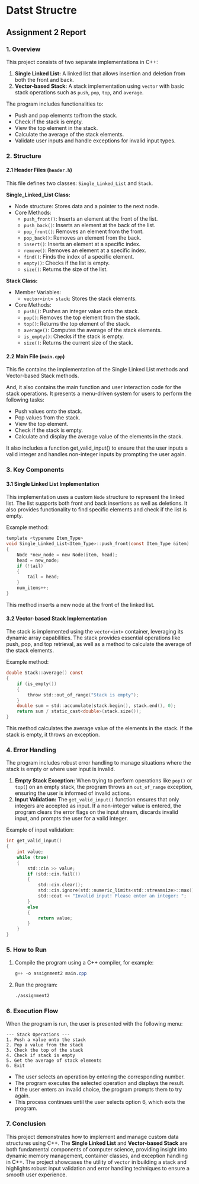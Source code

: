 # Datst Structre
## Assignment 2 Report

### 1. Overview
This project consists of two separate implementations in C++:
1. **Single Linked List:** A linked list that allows insertion and deletion from both the front and back.
2. **Vector-based Stack:** A stack implementation using `vector` with basic stack operations such as `push`, `pop`, `top`, and `average`.

The program includes functionalities to:
- Push and pop elements to/from the stack.
- Check if the stack is empty.
- View the top element in the stack.
- Calculate the average of the stack elements.
- Validate user inputs and handle exceptions for invalid input types.

### 2. Structure
#### 2.1 Header Files (`header.h`)
This file defines two classes: `Single_Linked_List` and `Stack`.

**Single_Linked_List Class:**
- Node structure: Stores data and a pointer to the next node.
- Core Methods:
  - `push_front()`: Inserts an element at the front of the list.
  - `push_back()`: Inserts an element at the back of the list.
  - `pop_front()`: Removes an element from the front.
  - `pop_back()`: Removes an element from the back.
  - `insert()`: Inserts an element at a specific index.
  - `remove()`: Removes an element at a specific index.
  - `find()`: Finds the index of a specific element.
  - `empty()`: Checks if the list is empty.
  - `size()`: Returns the size of the list.


**Stack Class:**
- Member Variables:
  - `vector<int> stack`: Stores the stack elements.
- Core Methods:
  - `push()`: Pushes an integer value onto the stack.
  - `pop()`: Removes the top element from the stack.
  - `top()`: Returns the top element of the stack.
  - `average()`: Computes the average of the stack elements.
  - `is_empty()`: Checks if the stack is empty.
  - `size()`: Returns the current size of the stack.


#### 2.2 Main File (`main.cpp`)
This fle contains the implementation of the Single Linked List methods and Vector-based Stack methods.

And, it also contains the main function and user interaction code for the stack operations. It presents a menu-driven system for users to perform the following tasks:

- Push values onto the stack.
- Pop values from the stack.
- View the top element.
- Check if the stack is empty.
- Calculate and display the average value of the elements in the stack.

It also includes a function get_valid_input() to ensure that the user inputs a valid integer and handles non-integer inputs by prompting the user again.

### 3. Key Components

#### 3.1 Single Linked List Implementation

This implementation uses a custom `Node` structure to represent the linked list. The list supports both front and back insertions as well as deletions. It also provides functionality to find specific elements and check if the list is empty.

Example method:
```c
template <typename Item_Type>
void Single_Linked_List<Item_Type>::push_front(const Item_Type &item)
{
    Node *new_node = new Node(item, head);
    head = new_node;
    if (!tail)
    {
        tail = head;
    }
    num_items++;
}
```
This method inserts a new node at the front of the linked list.

#### 3.2 Vector-based Stack Implementation

The stack is implemented using the `vector<int>` container, leveraging its dynamic array capabilities. The stack provides essential operations like push, pop, and top retrieval, as well as a method to calculate the average of the stack elements.

Example method:
```c
double Stack::average() const
{
    if (is_empty())
    {
        throw std::out_of_range("Stack is empty");
    }
    double sum = std::accumulate(stack.begin(), stack.end(), 0);
    return sum / static_cast<double>(stack.size());
}
```
This method calculates the average value of the elements in the stack. If the stack is empty, it throws an exception.

### 4. Error Handling
The program includes robust error handling to manage situations where the stack is empty or where user input is invalid.

1. **Empty Stack Exception:** When trying to perform operations like `pop()` or `top(`) on an empty stack, the program throws an `out_of_range` exception, ensuring the user is informed of invalid actions.
2. **Input Validation:** The `get_valid_input()` function ensures that only integers are accepted as input. If a non-integer value is entered, the program clears the error flags on the input stream, discards invalid input, and prompts the user for a valid integer.

Example of input validation:
```c
int get_valid_input()
{
    int value;
    while (true)
    {
        std::cin >> value;
        if (std::cin.fail())
        {
            std::cin.clear();
            std::cin.ignore(std::numeric_limits<std::streamsize>::max(), '\n');
            std::cout << "Invalid input! Please enter an integer: ";
        }
        else
        {
            return value;
        }
    }
}
```

### 5. How to Run
1. Compile the program using a C++ compiler, for example:
   ```css
   g++ -o assignment2 main.cpp
   ```
3. Run the program:
   ```bash
   ./assignment2
   ```

### 6. Execution Flow
When the program is run, the user is presented with the following menu:
```
--- Stack Operations ---
1. Push a value onto the stack
2. Pop a value from the stack
3. Check the top of the stack
4. Check if stack is empty
5. Get the average of stack elements
6. Exit
```

- The user selects an operation by entering the corresponding number.
- The program executes the selected operation and displays the result.
- If the user enters an invalid choice, the program prompts them to try again.
- This process continues until the user selects option 6, which exits the program.

### 7. Conclusion
This project demonstrates how to implement and manage custom data structures using C++. The **Single Linked List** and **Vector-based Stack** are both fundamental components of computer science, providing insight into dynamic memory management, container classes, and exception handling in C++. The project showcases the utility of `vector` in building a stack and highlights robust input validation and error handling techniques to ensure a smooth user experience.